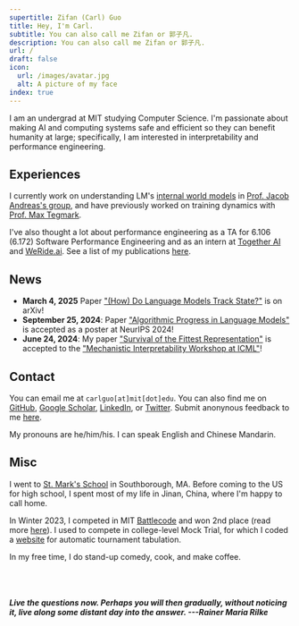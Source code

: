 ```yaml
---
supertitle: Zifan (Carl) Guo
title: Hey, I'm Carl.
subtitle: You can also call me Zifan or 郭子凡.
description: You can also call me Zifan or 郭子凡.
url: /
draft: false
icon:
  url: /images/avatar.jpg
  alt: A picture of my face
index: true
---
```


I am an undergrad at MIT studying Computer Science. I'm passionate about making AI and computing systems safe and efficient so they can benefit humanity at large; specifically, I am interested in interpretability and performance engineering.

<!-- Specifically, I wear two hats: the **"science"** hat where I explore model internals through mechanistic interpretability, and the **"engineering"** hat where I make GPUs go brrrrr. -->

## Experiences
I currently work on understanding LM's [internal world models](https://lingo.csail.mit.edu/blog/world_models/) in [Prof. Jacob Andreas's group](https://lingo.csail.mit.edu/), and have previously worked on training dynamics with [Prof. Max Tegmark](https://tegmark.org/).

I've also thought a lot about performance engineering as a TA for 6.106 (6.172) Software Performance Engineering and as an intern at [Together AI](https://together.ai/) and [WeRide.ai](https://www.weride.ai/). See a list of my publications [here](/publications). 

## News
- **March 4, 2025** Paper ["(How) Do Language Models Track State?"](https://arxiv.org/abs/2503.02854) is on arXiv!
- **September 25, 2024**: Paper ["Algorithmic Progress in Language Models"](https://arxiv.org/pdf/2403.05812) is accepted as a poster at NeurIPS 2024!
- **June 24, 2024**: My paper ["Survival of the Fittest Representation"](https://arxiv.org/abs/2405.17420) is accepted to the ["Mechanistic Interpretability Workshop at ICML"](https://icml2024mi.pages.dev/)!
<!-- - **June 3, 2024**: I start as a MLSys Software Engineering Intern at [WeRide](https://www.weride.ai/) this summer! -->

<!-- 
## Publications

[**Survival of the Fittest Representation: A Case Study with Modular Addition**](https://arxiv.org/abs/2405.17420)<br>
<sub>Xiaoman Delores Ding*, <ins>Zifan Carl Guo*</ins>, Eric J. Michaud, Ziming Liu, Max Tegmark. In _Mechanistic Interpretability Workshop at the ICML 2024_. [[arXiv]](https://arxiv.org/abs/2405.17420)[[Twitter]](https://x.com/CarlGuo866/status/1795442886940737545)[[Code]](https://github.com/carlguo866/circle-survival)</sub>

[**Universal Neurons in GPT2 Language Models**](https://arxiv.org/abs/2401.12181)<br>
<sub>Wes Gurnee, Theo Horsley, <ins>Zifan Carl Guo</ins>, Tara Rezaei Kheirkhah, Qinyi Sun, Will Hathaway, Neel Nanda, Dimitris Bertsimas. In _TMLR_. [[arXiv]](https://arxiv.org/abs/2401.12181)[[Twitter]](https://x.com/wesg52/status/1749829624933322886)[[Code]](https://github.com/wesg52/universal-neurons)</sub>

[**Algorithmic progress in language models**](https://arxiv.org/pdf/2403.05812)<br>
<sub>Anson Ho, Tamay Besiroglu, Ege Erdil, David Owen, Robi Rahman, <ins>Zifan Carl Guo</ins>, David Atkinson, Neil Thompson, Jaime Sevilla. Preprint on _[arXiv](https://arxiv.org/pdf/2403.05812)_.</sub>

[**Measuring the Success of Diffusion Models at Imitating Human Artists**](https://arxiv.org/abs/2307.04028) <br>
<sub>Stephen Casper*, <ins>Zifan Guo*</ins>, Shreya Mogulothu, Zachary Marinov, Chinmay Deshpande, Rui-Jie Yew, Zheng Dai, and Dylan Hadfield-Menell. Spotlighted in _2023 ICML Workshop on Generative AI and Law (GenLaw)._ ([arXiv](https://arxiv.org/abs/2307.04028)) ([Twitter](https://twitter.com/StephenLCasper/status/1657468570723561472?s=20))</sub>

[**Enabling Transformers to Understand Low-Level Programs**](https://ieeexplore.ieee.org/abstract/document/9926313)<br>
<sub><ins>Zifan Carl Guo</ins>, and William Moses. In _2022 IEEE High Performance Extreme Computing Conference (HPEC)._</sub> -->

## Contact

You can email me at `carlguo[at]mit[dot]edu`. You can also find me on [GitHub](https://github.com/carlguo866), [Google Scholar](https://scholar.google.com/citations?hl=en&user=21gQ_owAAAAJ), [LinkedIn](https://www.linkedin.com/in/zifan-carl-guo), or [Twitter](https://twitter.com/CarlGuo866). Submit anonynous feedback to me [here](https://www.admonymous.co/carlguo866).

 <!-- You can find a time to chat [here](https://fantastical.app/carlguo866-91qV/meeting). -->
My pronouns are he/him/his. I can speak English and Chinese Mandarin.

## Misc

I went to [St. Mark's School](https://www.stmarksschool.org/) in Southborough, MA. Before coming to the US for high school, I spent most of my life in Jinan, China, where I'm happy to call home.

In Winter 2023, I competed in MIT [Battlecode](https://battlecode.org/) and won 2nd place (read more [here](/portfolio/proj-battlecode)). I used to compete in college-level Mock Trial, for which I coded a [website](https://tabeasy.org/) for automatic tournament tabulation.

In my free time, I do stand-up comedy, cook, and make coffee.

<br><br><br>
**_Live the questions now. Perhaps you will then gradually, without noticing it, live along some distant day into the answer. ---Rainer Maria Rilke_**
